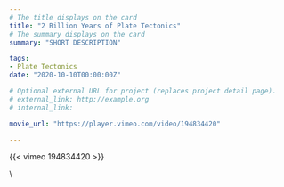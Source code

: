 ```yaml
---
# The title displays on the card
title: "2 Billion Years of Plate Tectonics"
# The summary displays on the card
summary: "SHORT DESCRIPTION"

tags:
- Plate Tectonics
date: "2020-10-10T00:00:00Z"

# Optional external URL for project (replaces project detail page).
# external_link: http://example.org
# internal_link:

movie_url: "https://player.vimeo.com/video/194834420"

---
```


{{< vimeo 194834420 >}}

\

<!-- ## Related Learning Units
* [Listening to Earthquakes](../../learningunits/1_primer/)
* [NAME OF UNIT](relative/path/to/unit) -->
